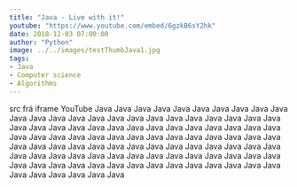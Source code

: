 ```yaml
---
title: "Java - Live with it!"
youtube: "https://www.youtube.com/embed/6gzkB6sY2hk"
date: 2018-12-03 07:00:00
author: "Python"
image: ../../images/testThumbJava1.jpg
tags:
- Java
- Computer science
- Algorithms
---
```

src frá iframe YouTube
Java Java Java Java Java Java Java Java Java Java Java Java Java Java Java Java Java Java Java Java Java Java Java Java Java Java Java Java Java Java Java Java Java Java Java Java Java Java Java Java Java Java Java Java Java Java Java Java Java Java 
Java Java Java Java Java Java Java Java Java Java Java Java Java Java Java Java Java Java Java Java Java Java Java Java Java Java Java Java Java Java Java Java Java Java Java Java Java Java Java Java Java Java Java Java Java Java Java Java Java Java
